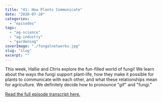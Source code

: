 ```yaml
---
title: "41: How Plants Communicate"
date: "2020-07-28"
categories: 
  - "episodes"
tags: 
  - "ag-science"
  - "ag-industry"
  - "gardening"
coverImage: "./fungalnetworks.jpg"
slug: "slug"
excerpt: ""
---
```


This week, Hallie and Chris explore the fun-filled world of fungi! We learn about the ways the fungi support plant-life, how they make it possible for plants to communicate with each other, and what these relationships mean for agriculture. We definitely decide how to pronounce "gif" and "fungi."

[Read the full episode transcript here.](https://www.onetogrowonpod.com/41-how-plants-communicate-transcript/)
